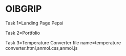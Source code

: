 # OIBGRIP
 Task 1=Landing Page Pepsi
 
 
 Task 2=Portfolio
 
 
 
 Task 3=Temperature Converter
 file name=temperature converter.html,anmol.css,anmol.js



